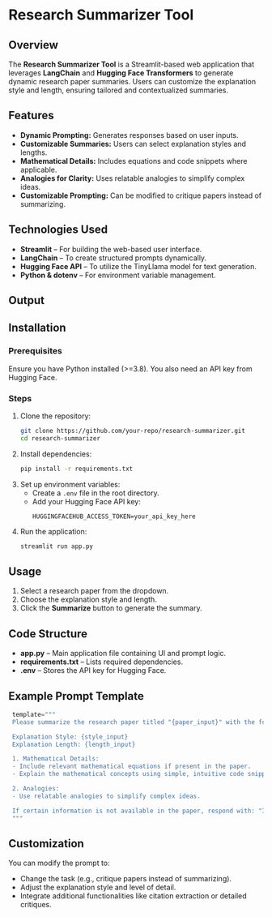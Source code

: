 # Research Summarizer Tool

## Overview
The **Research Summarizer Tool** is a Streamlit-based web application that leverages **LangChain** and **Hugging Face Transformers** to generate dynamic research paper summaries. Users can customize the explanation style and length, ensuring tailored and contextualized summaries.

## Features
- **Dynamic Prompting:** Generates responses based on user inputs.
- **Customizable Summaries:** Users can select explanation styles and lengths.
- **Mathematical Details:** Includes equations and code snippets where applicable.
- **Analogies for Clarity:** Uses relatable analogies to simplify complex ideas.
- **Customizable Prompting:** Can be modified to critique papers instead of summarizing.

## Technologies Used
- **Streamlit** – For building the web-based user interface.
- **LangChain** – To create structured prompts dynamically.
- **Hugging Face API** – To utilize the TinyLlama model for text generation.
- **Python & dotenv** – For environment variable management.

## Output

## Installation
### Prerequisites
Ensure you have Python installed (>=3.8). You also need an API key from Hugging Face.

### Steps
1. Clone the repository:
   ```bash
   git clone https://github.com/your-repo/research-summarizer.git
   cd research-summarizer
   ```
2. Install dependencies:
   ```bash
   pip install -r requirements.txt
   ```
3. Set up environment variables:
   - Create a `.env` file in the root directory.
   - Add your Hugging Face API key:
     ```
     HUGGINGFACEHUB_ACCESS_TOKEN=your_api_key_here
     ```
4. Run the application:
   ```bash
   streamlit run app.py
   ```

## Usage
1. Select a research paper from the dropdown.
2. Choose the explanation style and length.
3. Click the **Summarize** button to generate the summary.

## Code Structure
- **app.py** – Main application file containing UI and prompt logic.
- **requirements.txt** – Lists required dependencies.
- **.env** – Stores the API key for Hugging Face.

## Example Prompt Template
```python
 template="""
 Please summarize the research paper titled "{paper_input}" with the following specifications:

 Explanation Style: {style_input}
 Explanation Length: {length_input}

 1. Mathematical Details:
 - Include relevant mathematical equations if present in the paper.
 - Explain the mathematical concepts using simple, intuitive code snippets where applicable.

 2. Analogies:
 - Use relatable analogies to simplify complex ideas.

 If certain information is not available in the paper, respond with: "Insufficient information available."
 """
```

## Customization
You can modify the prompt to:
- Change the task (e.g., critique papers instead of summarizing).
- Adjust the explanation style and level of detail.
- Integrate additional functionalities like citation extraction or detailed critiques.



